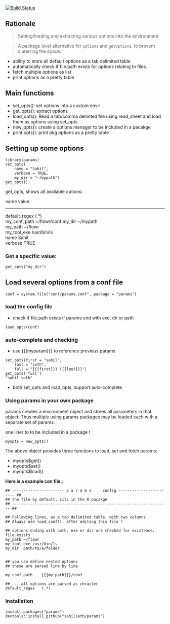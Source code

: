 
[![Build Status](https://travis-ci.org/sahilseth/params.png)](https://travis-ci.org/sahilseth/params)


## Rationale
 > Setting/loading and extracting various options into the environment

> A package level alternative for `options` and `getOptions`, to prevent cluterring the space. 

- ability to store all default options as a tab delimited table
- automatically check if file.path exists for options relating to files.
- fetch multiple options as list
- print options as a pretty table


## Main functions

- set_opts(): set options into a custom envir
- get_opts(): extract options
- load_opts(): Read a tab/comma delimted file using read_sheet and load them as options using set_opts
- new_opts(): create a options manager to be included in a pacakge
- print.opts(): print pkg options as a pretty table



## Setting up some options


```
library(params)
set_opts(
	name = "Sahil",
	verbose = TRUE, 
	my_dir = "~/mypath")
get_opts()	
```

get_opts, shows all available options:

name            value        
--------------  -------------
default_regex   (.*)         
my_conf_path    ~/flowr/conf 
my_dir          ~/mypath     
my_path         ~/flowr      
my_tool_exe     /usr/bin/ls  
name            Sahil        
verbose         TRUE  

### Get a specific value:

`get_opts("my_dir")`


## Load several options from a conf file

```
conf = system.file("conf/params.conf", package = "params")
```

### load the config file

- check if file.path exists if params end with exe, dir or path

```
load_opts(conf)
```

### auto-complete and checking
- use {{{myparam}}} to reference previous params

```
set_opts(first = "sahil",
	last = "seth",
	full = "{{{first}}} {{{last}}}")
get_opts('full')
"sahil seth"
```
- both set_opts and load_opts, support auto-complete



### Using params in your own package

params creates a environment object and stores all parameters in that object. Thus multiple using params packages may be loaded each with a separate set of params.

one liner to to be included in a package !

```
myopts = new_opts()
```

The above object provides three functions to load, set and fetch params:

- myopts$get()
- myopts$set()
- myopts$load()




**Here is a example con file:**:

```
## ----------------------- p a r a m s     config ------------------------ ##
## the file by default, sits in the R pacakge
## --------------------------------------------------------------------- ##

## Following lines, as a tab delimited table, with two columns
## Always use load_conf(); after editing this file !

## options ending with path, exe or dir are checked for existence. file.exists
my_path	~/flowr
my_tool_exe	/usr/bin/ls
my_dir	path/to/a/folder


## you can define nested options
## these are parsed line by line

my_conf_path	{{{my_path}}}/conf

## --- all options are parsed as chracter
default_regex	(.*)
```

### Installation


```
install.packages("params")
devtools::install_github("sahilseth/params")
```



